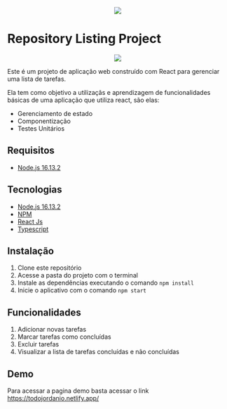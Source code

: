<p  align="center">
   <img  src="https://i.ibb.co/SPGby68/jordanio.png"  />
</p>
<h1>Repository Listing Project</h1>
<p  align="center">
    <a href="https://todojordanio.netlify.app/">
        <img  src="https://i.ibb.co/SvxQW6Z/todo.gif"  />
    </a>
</p>
<p>Este é um projeto de aplicação web construído com React para gerenciar uma lista de tarefas.</p>
<p>Ela tem como objetivo a utilizaçãs e aprendizagem de funcionalidades básicas de uma aplicação que utiliza react, são elas:</p>
<ul>
    <li>Gerenciamento de estado</li>
    <li>Componentização</li>
    <li>Testes Unitários</li>
</ul>

<h2>Requisitos</h2>
<ul>
   <li><a href="https://nodejs.org/de/blog/release/v16.13.2/">Node.js 16.13.2</a></li>
</ul>
<h2>Tecnologias</h2>
<ul>
   <li><a href="https://nodejs.org/de/blog/release/v16.13.2/">Node.js 16.13.2</a></li>
   <li><a href="https://www.npmjs.com/">NPM</a></li>
   <li><a href="https://pt-br.reactjs.org/">React Js</a></li>
   <li><a href="https://www.typescriptlang.org/">Typescript</a></li>
</ul>
<h2>Instalação</h2>
<ol>
   <li>Clone este repositório</li>
   <li>Acesse a pasta do projeto com o terminal</li>
   <li>Instale as dependências executando o comando <code>npm install</code></li>
   <li>Inicie o aplicativo com o comando <code>npm start</code></li>
</ol>
<h2>Funcionalidades</h2>
<ol>
   <li>Adicionar novas tarefas</li>
   <li>Marcar tarefas como concluídas</li>
   <li>Excluir tarefas</li>
   <li>Visualizar a lista de tarefas concluídas e não concluídas</li>
</ol>
<h2>Demo</h2>
<p>Para acessar a pagina demo basta acessar o link <a href="https://todojordanio.netlify.app/">https://todojordanio.netlify.app/</a></p>
